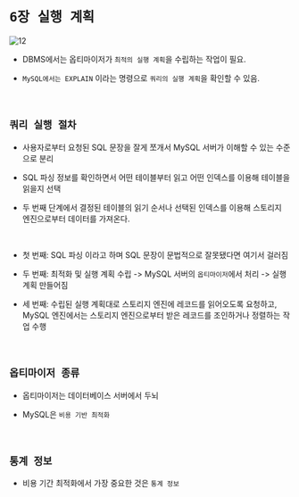 # `6장 실행 계획`

![12](https://user-images.githubusercontent.com/45676906/119228542-70d85100-bb4e-11eb-9f2a-1bf449224b0a.png)

- DBMS에서는 옵티마이저가 `최적의 실행 계획`을 수립하는 작업이 필요. 

- `MySQL에서는 EXPLAIN` 이라는 명령으로 `쿼리의 실행 계획`을 확인할 수 있음.   

<br> 

## `쿼리 실행 절차`

- 사용자로부터 요청된 SQL 문장을 잘게 쪼개서 MySQL 서버가 이해할 수 있는 수준으로 분리

- SQL 파싱 정보를 확인하면서 어떤 테이블부터 읽고 어떤 인덱스를 이용해 테이블을 읽을지 선택

- 두 번째 단계에서 결정된 테이블의 읽기 순서나 선택된 인덱스를 이용해 스토리지 엔진으로부터 데이터를 가져온다. 

<br>

- 첫 번째: SQL 파싱 이라고 하며 SQL 문장이 문법적으로 잘못됐다면 여기서 걸러짐

- 두 번째: 최적화 및 실행 계획 수립 -> MySQL 서버의 `옵티마이저`에서 처리 -> 실행 계획 만들어짐

- 세 번째: 수립된 실행 계획대로 스토리지 엔진에 레코드를 읽어오도록 요청하고, MySQL 엔진에서는 스토리지 엔진으로부터 받은 레코드를 조인하거나 정렬하는 작업 수행

<br>

## `옵티마이저 종류`

- 옵티마이저는 데이터베이스 서버에서 두뇌 

- MySQL은 `비용 기반 최적화`

<br>

## `통계 정보`

- 비용 기간 최적화에서 가장 중요한 것은 `통계 정보`